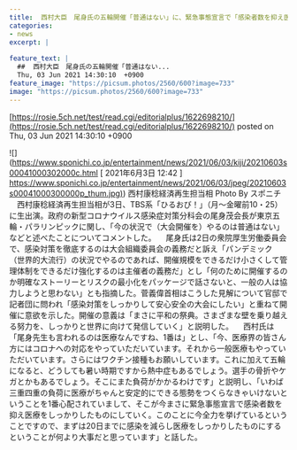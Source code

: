 ```yaml
---
title:  西村大臣　尾身氏の五輪開催「普通はない」に、緊急事態宣言で「感染者数を抑え医療をしっかりしたものに」  
categories:
- news
excerpt: |
  
feature_text: |
  ##  西村大臣　尾身氏の五輪開催「普通はない...
  Thu, 03 Jun 2021 14:30:10  +0900
feature_image: "https://picsum.photos/2560/600?image=733"
image: "https://picsum.photos/2560/600?image=733"
---
```


[https://rosie.5ch.net/test/read.cgi/editorialplus/1622698210/](https://rosie.5ch.net/test/read.cgi/editorialplus/1622698210/)
posted on Thu, 03 Jun 2021 14:30:10  +0900

<!--more-->

![](https://www.sponichi.co.jp/entertainment/news/2021/06/03/kiji/20210603s00041000302000c.html [ 2021年6月3日 12:42 ] [https://www.sponichi.co.jp/entertainment/news/2021/06/03/jpeg/20210603s00041000300000p_thum.jpg)](https://www.sponichi.co.jp/entertainment/news/2021/06/03/jpeg/20210603s00041000300000p_thum.jpg)) 西村康稔経済再生担当相 Photo By スポニチ 　西村康稔経済再生担当相が3日、TBS系「ひるおび！」（月〜金曜前10・25）に生出演。政府の新型コロナウイルス感染症対策分科会の尾身茂会長が東京五輪・パラリンピックに関し、「今の状況で（大会開催を）やるのは普通はない」などと述べたことについてコメントした。 　尾身氏は2日の衆院厚生労働委員会で、感染対策を徹底するのは大会組織委員会の義務だと訴え「パンデミック（世界的大流行）の状況でやるのであれば、開催規模をできるだけ小さくして管理体制をできるだけ強化するのは主催者の義務だ」とし「何のために開催するのか明確なストーリーとリスクの最小化をパッケージで話さないと、一般の人は協力しようと思わない」とも指摘した。菅義偉首相はこうした見解について官邸で記者団に問われ「感染対策をしっかりして安心安全の大会にしたい」と重ねて開催に意欲を示した。開催の意義は「まさに平和の祭典。さまざまな壁を乗り越える努力を、しっかりと世界に向けて発信していく」と説明した。 　西村氏は「尾身先生も言われるのは医療なんですね、1番は」とし、「今、医療界の皆さん方にはコロナへの対応をやっていただいています。それから一般医療もやっていただいています。さらにはワクチン接種もお願いしています。これに加えて五輪になると、どうしても暑い時期ですから熱中症もあるでしょう。選手の骨折やケガとかもあるでしょう。そこにまた負荷がかかるわけです」と説明し、「いわば三重四重の負荷に医療がちゃんと安定的にできる態勢をつくらなきゃいけないということを1番心配されていまして、そこが今まさに緊急事態宣言で感染者数を抑え医療をしっかりしたものにしていく。このことに今全力を挙げているということですので、まずは20日までに感染を減らし医療をしっかりしたものにするということが何より大事だと思っています」と話した。
